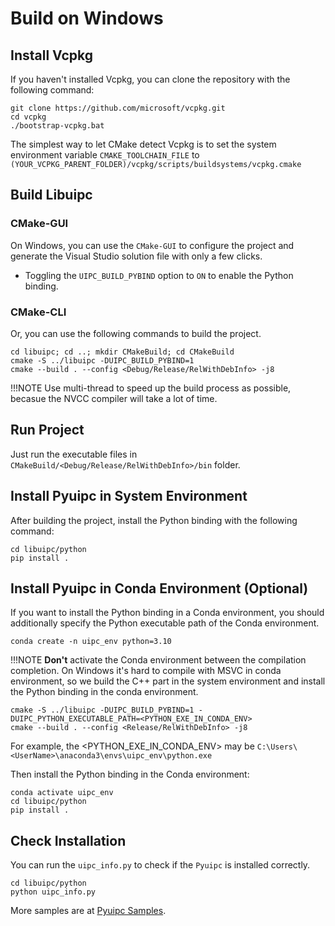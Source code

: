 # Build on Windows

## Install Vcpkg

If you haven't installed Vcpkg, you can clone the repository with the following command:

```shell
git clone https://github.com/microsoft/vcpkg.git
cd vcpkg
./bootstrap-vcpkg.bat
```

The simplest way to let CMake detect Vcpkg is to set the system environment variable `CMAKE_TOOLCHAIN_FILE` to `(YOUR_VCPKG_PARENT_FOLDER)/vcpkg/scripts/buildsystems/vcpkg.cmake`

## Build Libuipc

### CMake-GUI

On Windows, you can use the `CMake-GUI` to configure the project and generate the Visual Studio solution file with only a few clicks.

- Toggling the `UIPC_BUILD_PYBIND` option to `ON` to enable the Python binding.

### CMake-CLI

Or, you can use the following commands to build the project.

```shell
cd libuipc; cd ..; mkdir CMakeBuild; cd CMakeBuild
cmake -S ../libuipc -DUIPC_BUILD_PYBIND=1 
cmake --build . --config <Debug/Release/RelWithDebInfo> -j8
```

!!!NOTE
    Use multi-thread to speed up the build process as possible, becasue the NVCC compiler will take a lot of time.


## Run Project

Just run the executable files in `CMakeBuild/<Debug/Release/RelWithDebInfo>/bin` folder.

## Install Pyuipc in System Environment

After building the project, install the Python binding with the following command:

```shell
cd libuipc/python
pip install .
```

## Install Pyuipc in Conda Environment (Optional)

If you want to install the Python binding in a Conda environment, you should additionally specify the Python executable path of the Conda environment.

```shell
conda create -n uipc_env python=3.10
```

!!!NOTE
    **Don't** activate the Conda environment between the compilation completion.
    On Windows it's hard to compile with MSVC in conda environment, so we build the C++ part in the system environment and install the Python binding in the conda environment.

```shell
cmake -S ../libuipc -DUIPC_BUILD_PYBIND=1 -DUIPC_PYTHON_EXECUTABLE_PATH=<PYTHON_EXE_IN_CONDA_ENV>
cmake --build . --config <Release/RelWithDebInfo> -j8
```
For example, the <PYTHON_EXE_IN_CONDA_ENV> may be  `C:\Users\<UserName>\anaconda3\envs\uipc_env\python.exe`

Then install the Python binding in the Conda environment:

```shell
conda activate uipc_env
cd libuipc/python
pip install .
```

## Check Installation

You can run the `uipc_info.py` to check if the `Pyuipc` is installed correctly.

```shell
cd libuipc/python
python uipc_info.py
```

More samples are at [Pyuipc Samples](https://github.com/spiriMirror/libuipc-samples).




